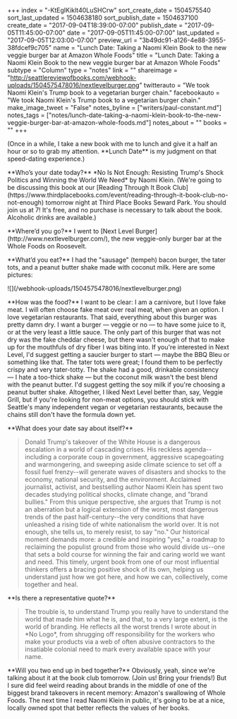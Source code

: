 +++
index = "-KtEgIKiklt40LuSHCrw"
sort_create_date = 1504575540
sort_last_updated = 1504638180
sort_publish_date = 1504637100
create_date = "2017-09-04T18:39:00-07:00"
publish_date = "2017-09-05T11:45:00-07:00"
date = "2017-09-05T11:45:00-07:00"
last_updated = "2017-09-05T12:03:00-07:00"
preview_url = "3b49dc91-a126-4e88-3955-38fdcef9c705"
name = "Lunch Date: Taking a Naomi Klein Book to the new veggie burger bar at Amazon Whole Foods"
title = "Lunch Date: Taking a Naomi Klein Book to the new veggie burger bar at Amazon Whole Foods"
subtype = "Column"
type = "notes"
link = ""
shareimage = "http://seattlereviewofbooks.com/webhook-uploads/1504575478016/nextlevelburger.png"
twitterauto = "We took Naomi Klein's Trump book to a vegetarian burger chain."
facebookauto = "We took Naomi Klein's Trump book to a vegetarian burger chain."
make_image_tweet = "False"
notes_byline = ["writers/paul-constant.md"]
notes_tags = ["notes/lunch-date-taking-a-naomi-klein-book-to-the-new-veggie-burger-bar-at-amazon-whole-foods.md"]
notes_about = ""
books = ""
+++
<p class="intro">(Once in a while, I take a new book with me to lunch and give it a half an hour or so to grab my attention. **Lunch Date** is my judgment on that speed-dating experience.)</p>

<p class="noindent">**Who’s your date today?** *No Is Not Enough: Resisting Trump's Shock Politics and Winning the World We Need* by Naomi Klein. (We're going to be discussing this book at our [Reading Through It Book Club](https://www.thirdplacebooks.com/event/reading-through-it-book-club-no-not-enough) tomorrow night at Third Place Books Seward Park. You should join us at 7! It's free, and no purchase is necessary to talk about the book. Alcoholic drinks are available.)</p>

<p class="noindent">**Where’d you go?** I went to [Next Level Burger](http://www.nextlevelburger.com/), the new veggie-only burger bar at the Whole Foods on Roosevelt.</p>

<p class="noindent">**What’d you eat?** I had the "sausage" (tempeh) bacon burger, the tater tots, and a peanut butter shake made with coconut milk. Here are some pictures:</p>

<p class="image">![](/webhook-uploads/1504575478016/nextlevelburger.png)</p>

<p class="noindent">**How was the food?** I want to be clear: I am a carnivore, but I love fake meat. I will often choose fake meat over real meat, when given an option. I love vegetarian restaurants. That said, everything about this burger was pretty damn dry. I want a burger — veggie or no — to have some juice to it, or at the very least a little sauce. The only part of this burger that was not dry was the fake cheddar cheese, but there wasn't enough of that to make up for the mouthfuls of dry fiber I was biting into. If you're interested in Next Level, I'd suggest getting a saucier burger to start — maybe the BBQ Bleu or something like that. The tater tots were great; I found them to be perfectly crispy and very tater-totty. The shake had a good, drinkable consistency — I hate a too-thick shake — but the coconut milk wasn't the best blend with the peanut butter. I'd suggest getting the soy milk if you're choosing a peanut butter shake. Altogether, I liked Next Level better than, say, Veggie Grill, but if you're looking for non-meat options, you should stick with Seattle's many independent vegan or vegetarian restaurants, because the chains still don't have the formula down yet.</p>

<p class="noindent">**What does your date say about itself?** </p>

<blockquote>Donald Trump's takeover of the White House is a dangerous escalation in a world of cascading crises. His reckless agenda--including a corporate coup in government, aggressive scapegoating and warmongering, and sweeping aside climate science to set off a fossil fuel frenzy--will generate waves of disasters and shocks to the economy, national security, and the environment. Acclaimed journalist, activist, and bestselling author Naomi Klein has spent two decades studying political shocks, climate change, and "brand bullies." From this unique perspective, she argues that Trump is not an aberration but a logical extension of the worst, most dangerous trends of the past half-century--the very conditions that have unleashed a rising tide of white nationalism the world over. It is not enough, she tells us, to merely resist, to say "no." Our historical moment demands more: a credible and inspiring "yes," a roadmap to reclaiming the populist ground from those who would divide us--one that sets a bold course for winning the fair and caring world we want and need. This timely, urgent book from one of our most influential thinkers offers a bracing positive shock of its own, helping us understand just how we got here, and how we can, collectively, come together and heal.</blockquote>

<p class="noindent">**Is there a representative quote?** </p>

<blockquote>The trouble is, to understand Trump you really have to understand the world that made him what he is, and that, to a very large extent, is the world of branding. He reflects all the worst trends I wrote about in *No Logo*, from shrugging off responsibility for the workers who make your products via a web of often abusive contractors to the insatiable colonial need to mark every available space with your name.</blockquote>

<p class="noindent">**Will you two end up in bed together?** Obviously, yeah, since we're talking about it at the book club tomorrow. (Join us! Bring your friends!) But I sure did feel weird reading about brands in the middle of one of the biggest brand takeovers in recent memory: Amazon's swallowing of Whole Foods. The next time I read Naomi Klein in public, it's going to be at a nice, locally owned spot that better reflects the values of her books.</p>
